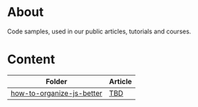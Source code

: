 # About

Code samples, used in our public articles, tutorials and courses.

# Content

| Folder | Article |
| --- | --- |
| [how-to-organize-js-better](how-to-organize-js-better/) | [TBD](http://devlabs.bg)|
